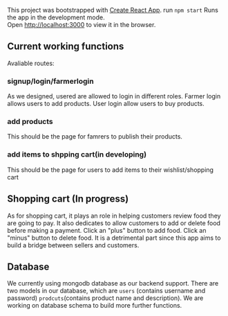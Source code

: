 This project was bootstrapped with [Create React App](https://github.com/facebook/create-react-app).
run `npm start`
Runs the app in the development mode. <br />
Open [http://localhost:3000](http://localhost:3000) to view it in the browser.

## Current working functions 

Avaliable routes: 
### signup/login/farmerlogin
As we designed, usered are allowed to login in different roles. Farmer login allows users to add products. User login allow users to buy products. 

### add products
This should be the page for famrers to publish their products. 

### add items to shpping cart(in developing)
This should be the page for users to add items to their wishlist/shopping cart

## Shopping cart (In progress)
As for shopping cart, it plays an role in helping customers review food they are going to pay. It also dedicates to allow customers to add or delete food before making a payment. Click an "plus" button to add food. Click an "minus" button to delete food. It is a detrimental part since this app aims to build a bridge between sellers and customers.

## Database
We currently using mongodb database as our backend support. There are two models in our database, which are 
`users` (contains username and password) `prodcuts`(contains product name and description). We are working on database schema to build more further functions. 
